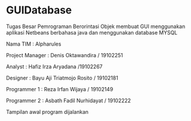# GUIDatabase
Tugas Besar Pemrograman Berorintasi Objek membuat GUI menggunakan aplikasi Netbeans berbahasa java dan menggunakan database MYSQL





Nama TIM			      : Alpharules


Project Manager     : Denis Oktawandira  / 19102251


Analyst             : Hafiz Irza Aryadana /19102267


Designer            : Bayu Aji Triatmojo Rosito / 19102181


Programmer 1        : Reza Irfan Wijaya / 19102149


Programmer 2        : Asbath Fadil Nurhidayat / 19102222






Tampilan awal program dijalankan
